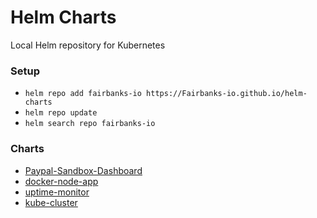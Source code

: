 # Helm Charts

Local Helm repository for Kubernetes

### Setup
- `helm repo add fairbanks-io https://Fairbanks-io.github.io/helm-charts`
- `helm repo update`
- `helm search repo fairbanks-io`

### Charts
- [Paypal-Sandbox-Dashboard](https://github.com/Fairbanks-io/PayPal-Sandbox-Dashboard)
- [docker-node-app](https://github.com/jonfairbanks/docker-node-app)
- [uptime-monitor](https://github.com/Fairbanks-io/uptime-monitor)
- [kube-cluster](https://github.com/Fairbanks-io/kube-cluster)
